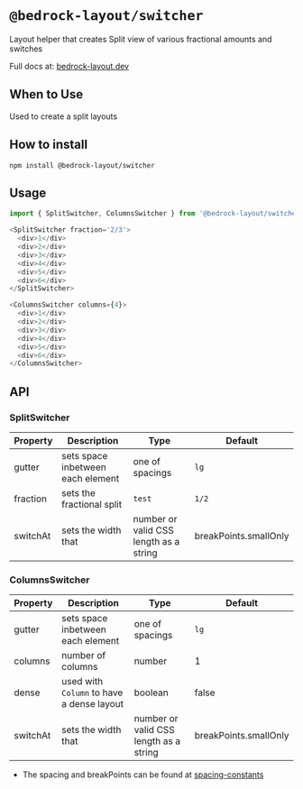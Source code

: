 # `@bedrock-layout/switcher`

Layout helper that creates Split view of various fractional amounts and switches

Full docs at: [bedrock-layout.dev](https://bedrock-layout.dev/)

## When to Use

Used to create a split layouts

## How to install

`npm install @bedrock-layout/switcher`

## Usage

```javascript
import { SplitSwitcher, ColumnsSwitcher } from '@bedrock-layout/switcher';

<SplitSwitcher fraction='2/3'>
  <div>1</div>
  <div>2</div>
  <div>3</div>
  <div>4</div>
  <div>5</div>
  <div>6</div>
</SplitSwitcher>

<ColumnsSwitcher columns={4}>
  <div>1</div>
  <div>2</div>
  <div>3</div>
  <div>4</div>
  <div>5</div>
  <div>6</div>
</ColumnsSwitcher>
```

## API

### SplitSwitcher

| Property | Description                       | Type                                   | Default               |
| -------- | --------------------------------- | -------------------------------------- | --------------------- |
| gutter   | sets space inbetween each element | one of spacings                        | `lg`                  |
| fraction | sets the fractional split         | `test`                                 | `1/2`                 |
| switchAt | sets the width that               | number or valid CSS length as a string | breakPoints.smallOnly |

### ColumnsSwitcher

| Property | Description                               | Type                                   | Default               |
| -------- | ----------------------------------------- | -------------------------------------- | --------------------- |
| gutter   | sets space inbetween each element         | one of spacings                        | `lg`                  |
| columns  | number of columns                         | number                                 | 1                     |
| dense    | used with `Column` to have a dense layout | boolean                                | false                 |
| switchAt | sets the width that                       | number or valid CSS length as a string | breakPoints.smallOnly |

- The spacing and breakPoints can be found at [spacing-constants](https://github.com/Bedrock-Layouts/Bedrock/tree/master/packages/spacing-constants)

